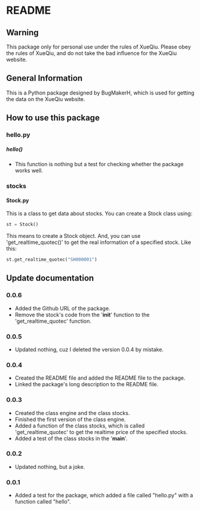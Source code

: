 # README

## Warning
This package only for personal use under the rules of XueQiu.
Please obey the rules of XueQiu, and do not take the bad influence for the XueQiu website.

## General Information
This is a Python package designed by BugMakerH, which is used for getting the data on the XueQiu website.

## How to use this package
### hello.py
##### hello()
- This function is nothing but a test for checking whether the package works well.
### stocks
#### Stock.py
This is a class to get data about stocks.
You can create a Stock class using:
```python
st = Stock()
```
This means to create a Stock object.
And, you can use 'get_realtime_quotec()' to get the real information of a specified stock. Like this:
```python
st.get_realtime_quotec("SH000001")
```


## Update documentation
### 0.0.6
- Added the Github URL of the package.
- Remove the stock's code from the '__init__' function to the 'get_realtime_quotec' function.
### 0.0.5
- Updated nothing, cuz I deleted the version 0.0.4 by mistake.
### 0.0.4
- Created the README file and added the README file to the package.
- Linked the package's long description to the README file.
### 0.0.3
- Created the class engine and the class stocks.
- Finished the first version of the class engine.
- Added a function of the class stocks, which is called 'get_realtime_quotec' to get the realtime price of the specified stocks.
- Added a test of the class stocks in the '__main__'.
### 0.0.2
- Updated nothing, but a joke.
### 0.0.1
- Added a test for the package, which added a file called "hello.py" with a function called "hello".